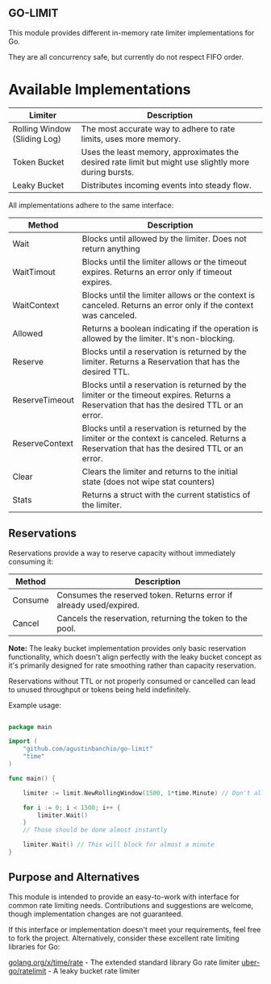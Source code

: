 ## GO-LIMIT

This module provides different in-memory rate limiter implementations for Go.

They are all concurrency safe, but currently do not respect FIFO order.

# Available Implementations

| Limiter                      | Description                                                                                           |
|------------------------------|-------------------------------------------------------------------------------------------------------|
| Rolling Window (Sliding Log) | The most accurate way to adhere to rate limits, uses more memory.                                     |
| Token Bucket                 | Uses the least memory, approximates the desired rate limit but might use slightly more during bursts. |
| Leaky Bucket                 | Distributes incoming events into steady flow.                                                         |

All implementations adhere to the same interface:

| Method         | Description                                                                                                                                   |
|----------------|-----------------------------------------------------------------------------------------------------------------------------------------------|
| Wait           | Blocks until allowed by the limiter. Does not return anything                                                                                 |
| WaitTimout     | Blocks until the limiter allows or the timeout expires. Returns an error only if timeout expires.                                             |
| WaitContext    | Blocks until the limiter allows or the context is canceled. Returns an error only if the context was canceled.                                |
| Allowed        | Returns a boolean indicating if the operation is allowed by the limiter. It's non-blocking.                                                   |
| Reserve        | Blocks until a reservation is returned by the limiter. Returns a Reservation that has the desired TTL.                                        |
| ReserveTimeout | Blocks until a reservation is returned by the limiter or the timeout expires. Returns a Reservation that has the desired TTL or an error.     |
| ReserveContext | Blocks until a reservation is returned by the limiter or the context is canceled. Returns a Reservation that has the desired TTL or an error. |
| Clear          | Clears the limiter and returns to the initial state (does not wipe stat counters)                                                             |
| Stats          | Returns a struct with the current statistics of the limiter.                                                                                  |

## Reservations

Reservations provide a way to reserve capacity without immediately consuming it:

| Method  | Description                                                         |
|---------|---------------------------------------------------------------------|
| Consume | Consumes the reserved token. Returns error if already used/expired. |
| Cancel  | Cancels the reservation, returning the token to the pool.           |

**Note:** The leaky bucket implementation provides only basic reservation functionality, which doesn't align perfectly
with the leaky bucket concept as it's primarily designed for rate smoothing rather than capacity reservation.

Reservations without TTL or not properly consumed or cancelled can lead to unused throughput or tokens being held
indefinitely.

Example usage:

```go

package main

import (
	"github.com/agustinbanchio/go-limit"
	"time"
)

func main() {

	limiter := limit.NewRollingWindow(1500, 1*time.Minute) // Don't allow more than 1500 requests in a 1-minute window.

	for i := 0; i < 1500; i++ {
		limiter.Wait()
	}
	// Those should be done almost instantly

	limiter.Wait() // This will block for almost a minute
}

```

## Purpose and Alternatives

This module is intended to provide an easy-to-work with interface for common rate limiting needs. Contributions and
suggestions are welcome, though implementation changes are not guaranteed.

If this interface or implementation doesn't meet your requirements, feel free to fork the project. Alternatively,
consider these excellent rate limiting libraries for Go:

[golang.org/x/time/rate](https://pkg.go.dev/golang.org/x/time/rate) - The extended standard library Go rate limiter
[uber-go/ratelimit](https://github.com/uber-go/ratelimit) - A leaky bucket rate limiter
